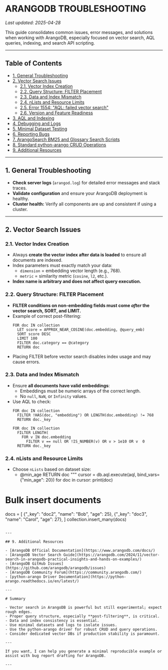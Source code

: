 

# ARANGODB TROUBLESHOOTING

_Last updated: 2025-04-28_

This guide consolidates common issues, error messages, and solutions when working with ArangoDB, especially focused on vector search, AQL queries, indexing, and search API scripting.

---

## Table of Contents

- [1. General Troubleshooting](#1-general-troubleshooting)
- [2. Vector Search Issues](#2-vector-search-issues)
  - [2.1. Vector Index Creation](#21-vector-index-creation)
  - [2.2. Query Structure: FILTER Placement](#22-query-structure-filter-placement)
  - [2.3. Data and Index Mismatch](#23-data-and-index-mismatch)
  - [2.4. nLists and Resource Limits](#24-nlists-and-resource-limits)
  - [2.5. Error 1554: "AQL: failed vector search"](#25-error-1554-aql-failed-vector-search)
  - [2.6. Version and Feature Readiness](#26-version-and-feature-readiness)
- [3. AQL and Indexing](#3-aql-and-indexing)
- [4. Debugging and Logs](#4-debugging-and-logs)
- [5. Minimal Dataset Testing](#5-minimal-dataset-testing)
- [6. Reporting Bugs](#6-reporting-bugs)
- [7. ArangoSearch BM25 and Glossary Search Scripts](#7-arangosearch-bm25-and-glossary-search-scripts)
- [8. Standard python-arango CRUD Operations](#8-standard-python-arango-crud-operations)
- [9. Additional Resources](#9-additional-resources)

---

## 1. General Troubleshooting

- **Check server logs** (`arangod.log`) for detailed error messages and stack traces.
- **Validate configuration** and ensure your ArangoDB deployment is healthy.
- **Cluster health:** Verify all components are up and consistent if using a cluster.

---

## 2. Vector Search Issues

### 2.1. Vector Index Creation

- Always **create the vector index after data is loaded** to ensure all documents are indexed.
- Index parameters must exactly match your data:
  - `dimension` = embedding vector length (e.g., 768).
  - `metric` = similarity metric (`cosine`, `l2`, etc.).
- **Index name is arbitrary and does not affect query execution.**

### 2.2. Query Structure: FILTER Placement

- **FILTER conditions on non-embedding fields must come *after* the vector search, SORT, and LIMIT.**
- Example of correct post-filtering:
  ```aql
  FOR doc IN collection
    LET score = APPROX_NEAR_COSINE(doc.embedding, @query_emb)
    SORT score DESC
    LIMIT 100
    FILTER doc.category == @category
    RETURN doc
  ```
- Placing FILTER before vector search disables index usage and may cause errors.

### 2.3. Data and Index Mismatch

- Ensure **all documents have valid embeddings**:
  - Embeddings must be numeric arrays of the correct length.
  - No `null`, `NaN`, or `Infinity` values.
- Use AQL to check:
  ```aql
  FOR doc IN collection
    FILTER !HAS(doc, "embedding") OR LENGTH(doc.embedding) != 768
    RETURN doc._key
  ```
  ```aql
  FOR doc IN collection
    FILTER LENGTH(
      FOR v IN doc.embedding
        FILTER v == null OR !IS_NUMBER(v) OR v > 1e10 OR v  0
    RETURN doc._key
  ```

### 2.4. nLists and Resource Limits

- Choose `nLists` based on dataset size:
  -  @min_age
  RETURN doc
"""
cursor = db.aql.execute(aql, bind_vars={"min_age": 20})
for doc in cursor:
    print(doc)

# Bulk insert documents
docs = [
    {"_key": "doc2", "name": "Bob", "age": 25},
    {"_key": "doc3", "name": "Carol", "age": 27},
]
collection.insert_many(docs)
```

---

## 9. Additional Resources

- [ArangoDB Official Documentation](https://www.arangodb.com/docs/)
- [ArangoDB Vector Search Guide](https://arangodb.com/2024/11/vector-search-in-arangodb-practical-insights-and-hands-on-examples/)
- [ArangoDB GitHub Issues](https://github.com/arangodb/arangodb/issues)
- [ArangoDB Community Forum](https://community.arangodb.com/)
- [python-arango Driver Documentation](https://python-arango.readthedocs.io/en/latest/)

---

# Summary

- Vector search in ArangoDB is powerful but still experimental; expect rough edges.
- Proper query structure, especially **post-filtering**, is critical.
- Data and index consistency is essential.
- Use minimal datasets and logs to isolate issues.
- Use the python-arango driver for robust CRUD and query operations.
- Consider dedicated vector DBs if production stability is paramount.

---

If you want, I can help you generate a minimal reproducible example or assist with bug report drafting for ArangoDB.

---

